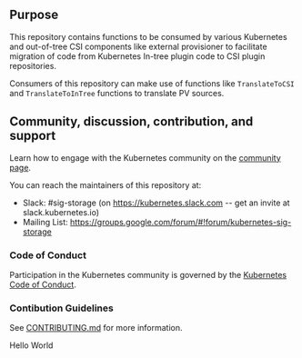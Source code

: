 ## Purpose

This repository contains functions to be consumed by various Kubernetes and
out-of-tree CSI components like external provisioner to facilitate migration of
code from Kubernetes In-tree plugin code to CSI plugin repositories.

Consumers of this repository can make use of functions like `TranslateToCSI` and
`TranslateToInTree` functions to translate PV sources.

## Community, discussion, contribution, and support

Learn how to engage with the Kubernetes community on the [community
page](http://kubernetes.io/community/).

You can reach the maintainers of this repository at:

- Slack: #sig-storage (on https://kubernetes.slack.com -- get an
  invite at slack.kubernetes.io)
- Mailing List:
  https://groups.google.com/forum/#!forum/kubernetes-sig-storage

### Code of Conduct

Participation in the Kubernetes community is governed by the [Kubernetes
Code of Conduct](code-of-conduct.md).

### Contibution Guidelines

See [CONTRIBUTING.md](CONTRIBUTING.md) for more information.

Hello World
